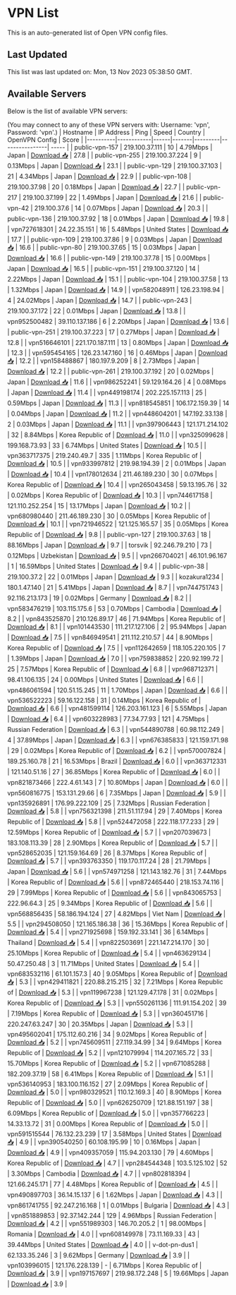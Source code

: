 # VPN List

This is an auto-generated list of Open VPN config files.

## Last Updated

This list was last updated on: Mon, 13 Nov 2023 05:38:50 GMT.

## Available Servers

Below is the list of available VPN servers:

(You may connect to any of these VPN servers with: Username: 'vpn', Password: 'vpn'.)
| Hostname | IP Address | Ping | Speed | Country | OpenVPN Config | Score |
|----------|------------|------|-------|---------|----------------| ----- |
| public-vpn-157 | 219.100.37.111 | 10 | 4.79Mbps | Japan | [Download 📥](./configs/server_0_JP.ovpn) | 27.8 |
| public-vpn-255 | 219.100.37.224 | 9 | 0.13Mbps | Japan | [Download 📥](./configs/server_1_JP.ovpn) | 23.1 |
| public-vpn-129 | 219.100.37.103 | 21 | 4.34Mbps | Japan | [Download 📥](./configs/server_2_JP.ovpn) | 22.9 |
| public-vpn-108 | 219.100.37.98 | 20 | 0.18Mbps | Japan | [Download 📥](./configs/server_3_JP.ovpn) | 22.7 |
| public-vpn-217 | 219.100.37.199 | 22 | 1.49Mbps | Japan | [Download 📥](./configs/server_4_JP.ovpn) | 21.6 |
| public-vpn-42 | 219.100.37.6 | 14 | 0.07Mbps | Japan | [Download 📥](./configs/server_5_JP.ovpn) | 20.3 |
| public-vpn-136 | 219.100.37.92 | 18 | 0.01Mbps | Japan | [Download 📥](./configs/server_6_JP.ovpn) | 19.8 |
| vpn727618301 | 24.22.35.151 | 16 | 5.48Mbps | United States | [Download 📥](./configs/server_7_US.ovpn) | 17.7 |
| public-vpn-109 | 219.100.37.86 | 9 | 0.03Mbps | Japan | [Download 📥](./configs/server_8_JP.ovpn) | 16.6 |
| public-vpn-80 | 219.100.37.65 | 15 | 0.03Mbps | Japan | [Download 📥](./configs/server_9_JP.ovpn) | 16.6 |
| public-vpn-149 | 219.100.37.78 | 15 | 0.00Mbps | Japan | [Download 📥](./configs/server_10_JP.ovpn) | 16.5 |
| public-vpn-151 | 219.100.37.120 | 14 | 2.22Mbps | Japan | [Download 📥](./configs/server_11_JP.ovpn) | 15.1 |
| public-vpn-104 | 219.100.37.58 | 13 | 1.32Mbps | Japan | [Download 📥](./configs/server_12_JP.ovpn) | 14.9 |
| vpn582048911 | 126.23.198.94 | 4 | 24.02Mbps | Japan | [Download 📥](./configs/server_13_JP.ovpn) | 14.7 |
| public-vpn-243 | 219.100.37.172 | 22 | 0.01Mbps | Japan | [Download 📥](./configs/server_14_JP.ovpn) | 13.8 |
| vpn952500482 | 39.110.137.186 | 6 | 2.20Mbps | Japan | [Download 📥](./configs/server_15_JP.ovpn) | 13.6 |
| public-vpn-251 | 219.100.37.223 | 17 | 0.27Mbps | Japan | [Download 📥](./configs/server_16_JP.ovpn) | 12.8 |
| vpn516646101 | 221.170.187.111 | 13 | 0.80Mbps | Japan | [Download 📥](./configs/server_17_JP.ovpn) | 12.3 |
| vpn595454165 | 126.23.147.160 | 16 | 0.46Mbps | Japan | [Download 📥](./configs/server_18_JP.ovpn) | 12.2 |
| vpn158488867 | 180.197.9.209 | 8 | 2.73Mbps | Japan | [Download 📥](./configs/server_19_JP.ovpn) | 12.2 |
| public-vpn-261 | 219.100.37.192 | 20 | 0.02Mbps | Japan | [Download 📥](./configs/server_20_JP.ovpn) | 11.6 |
| vpn986252241 | 59.129.164.26 | 4 | 0.08Mbps | Japan | [Download 📥](./configs/server_21_JP.ovpn) | 11.4 |
| vpn449198174 | 202.225.157.113 | 25 | 0.59Mbps | Japan | [Download 📥](./configs/server_22_JP.ovpn) | 11.3 |
| vpn818545851 | 106.172.159.39 | 14 | 0.04Mbps | Japan | [Download 📥](./configs/server_23_JP.ovpn) | 11.2 |
| vpn448604201 | 147.192.33.138 | 2 | 0.03Mbps | Japan | [Download 📥](./configs/server_24_JP.ovpn) | 11.1 |
| vpn397906443 | 121.171.214.102 | 32 | 8.84Mbps | Korea Republic of | [Download 📥](./configs/server_25_KR.ovpn) | 11.0 |
| vpn325099628 | 199.168.73.93 | 33 | 6.74Mbps | United States | [Download 📥](./configs/server_26_US.ovpn) | 10.5 |
| vpn363717375 | 219.240.49.7 | 335 | 1.11Mbps | Korea Republic of | [Download 📥](./configs/server_27_KR.ovpn) | 10.5 |
| vpn933997812 | 219.98.194.39 | 2 | 0.01Mbps | Japan | [Download 📥](./configs/server_28_JP.ovpn) | 10.4 |
| vpn178012634 | 211.46.189.230 | 30 | 0.07Mbps | Korea Republic of | [Download 📥](./configs/server_29_KR.ovpn) | 10.4 |
| vpn265043458 | 59.13.195.76 | 32 | 0.02Mbps | Korea Republic of | [Download 📥](./configs/server_30_KR.ovpn) | 10.3 |
| vpn744617158 | 121.110.252.254 | 15 | 13.17Mbps | Japan | [Download 📥](./configs/server_31_JP.ovpn) | 10.2 |
| vpn680980440 | 211.46.189.230 | 30 | 0.05Mbps | Korea Republic of | [Download 📥](./configs/server_32_KR.ovpn) | 10.1 |
| vpn721946522 | 121.125.165.57 | 35 | 0.05Mbps | Korea Republic of | [Download 📥](./configs/server_33_KR.ovpn) | 9.8 |
| public-vpn-127 | 219.100.37.63 | 18 | 88.16Mbps | Japan | [Download 📥](./configs/server_34_JP.ovpn) | 9.7 |
| torsvik | 92.246.79.210 | 73 | 0.12Mbps | Uzbekistan | [Download 📥](./configs/server_35_UZ.ovpn) | 9.5 |
| vpn266704021 | 46.101.96.167 | 1 | 16.59Mbps | United States | [Download 📥](./configs/server_36_US.ovpn) | 9.4 |
| public-vpn-38 | 219.100.37.2 | 22 | 0.01Mbps | Japan | [Download 📥](./configs/server_37_JP.ovpn) | 9.3 |
| kozakura1234 | 180.1.47.140 | 21 | 5.41Mbps | Japan | [Download 📥](./configs/server_38_JP.ovpn) | 8.7 |
| vpn744751743 | 92.116.213.173 | 19 | 0.02Mbps | Germany | [Download 📥](./configs/server_39_DE.ovpn) | 8.2 |
| vpn583476219 | 103.115.175.6 | 53 | 0.70Mbps | Cambodia | [Download 📥](./configs/server_40_KH.ovpn) | 8.2 |
| vpn843525870 | 210.126.89.17 | 46 | 71.94Mbps | Korea Republic of | [Download 📥](./configs/server_41_KR.ovpn) | 8.1 |
| vpn101443530 | 111.217.127.106 | 2 | 95.94Mbps | Japan | [Download 📥](./configs/server_42_JP.ovpn) | 7.5 |
| vpn846949541 | 211.112.210.57 | 44 | 8.90Mbps | Korea Republic of | [Download 📥](./configs/server_43_KR.ovpn) | 7.5 |
| vpn112642659 | 118.105.220.105 | 7 | 1.39Mbps | Japan | [Download 📥](./configs/server_44_JP.ovpn) | 7.0 |
| vpn759838852 | 220.92.199.72 | 25 | 7.57Mbps | Korea Republic of | [Download 📥](./configs/server_45_KR.ovpn) | 6.8 |
| vpn968712371 | 98.41.106.135 | 24 | 0.00Mbps | United States | [Download 📥](./configs/server_46_US.ovpn) | 6.6 |
| vpn486061594 | 120.51.15.245 | 11 | 1.70Mbps | Japan | [Download 📥](./configs/server_47_JP.ovpn) | 6.6 |
| vpn536522223 | 59.16.122.158 | 31 | 0.14Mbps | Korea Republic of | [Download 📥](./configs/server_48_KR.ovpn) | 6.6 |
| vpn481599114 | 126.203.161.123 | 6 | 5.55Mbps | Japan | [Download 📥](./configs/server_49_JP.ovpn) | 6.4 |
| vpn603228983 | 77.34.77.93 | 121 | 4.75Mbps | Russian Federation | [Download 📥](./configs/server_50_RU.ovpn) | 6.3 |
| vpn544890788 | 60.98.112.249 | 4 | 37.89Mbps | Japan | [Download 📥](./configs/server_51_JP.ovpn) | 6.3 |
| vpn676385833 | 121.159.171.98 | 29 | 0.02Mbps | Korea Republic of | [Download 📥](./configs/server_52_KR.ovpn) | 6.2 |
| vpn570007824 | 189.25.160.78 | 21 | 16.53Mbps | Brazil | [Download 📥](./configs/server_53_BR.ovpn) | 6.0 |
| vpn363712331 | 121.140.51.16 | 27 | 36.85Mbps | Korea Republic of | [Download 📥](./configs/server_54_KR.ovpn) | 6.0 |
| vpn821873466 | 222.4.61.143 | 7 | 10.80Mbps | Japan | [Download 📥](./configs/server_55_JP.ovpn) | 6.0 |
| vpn560816775 | 153.131.29.66 | 6 | 7.35Mbps | Japan | [Download 📥](./configs/server_56_JP.ovpn) | 5.9 |
| vpn135926891 | 176.99.222.109 | 25 | 7.32Mbps | Russian Federation | [Download 📥](./configs/server_57_RU.ovpn) | 5.8 |
| vpn756321398 | 211.51.117.94 | 29 | 7.40Mbps | Korea Republic of | [Download 📥](./configs/server_58_KR.ovpn) | 5.8 |
| vpn524472058 | 222.118.177.233 | 29 | 12.59Mbps | Korea Republic of | [Download 📥](./configs/server_59_KR.ovpn) | 5.7 |
| vpn207039673 | 183.108.113.39 | 28 | 2.90Mbps | Korea Republic of | [Download 📥](./configs/server_60_KR.ovpn) | 5.7 |
| vpn528652035 | 121.159.164.69 | 26 | 8.37Mbps | Korea Republic of | [Download 📥](./configs/server_61_KR.ovpn) | 5.7 |
| vpn393763350 | 119.170.117.24 | 28 | 21.79Mbps | Japan | [Download 📥](./configs/server_62_JP.ovpn) | 5.6 |
| vpn574971258 | 121.143.182.76 | 31 | 7.44Mbps | Korea Republic of | [Download 📥](./configs/server_63_KR.ovpn) | 5.6 |
| vpn872465440 | 218.153.74.116 | 29 | 7.99Mbps | Korea Republic of | [Download 📥](./configs/server_64_KR.ovpn) | 5.6 |
| vpn843065753 | 222.96.64.3 | 25 | 9.34Mbps | Korea Republic of | [Download 📥](./configs/server_65_KR.ovpn) | 5.6 |
| vpn568856435 | 58.186.194.124 | 27 | 4.82Mbps | Viet Nam | [Download 📥](./configs/server_66_VN.ovpn) | 5.5 |
| vpn294508050 | 121.165.186.38 | 36 | 15.36Mbps | Korea Republic of | [Download 📥](./configs/server_67_KR.ovpn) | 5.4 |
| vpn271925698 | 159.192.33.141 | 36 | 6.14Mbps | Thailand | [Download 📥](./configs/server_68_TH.ovpn) | 5.4 |
| vpn822503691 | 221.147.214.170 | 30 | 25.10Mbps | Korea Republic of | [Download 📥](./configs/server_69_KR.ovpn) | 5.4 |
| vpn463629134 | 50.47.250.48 | 3 | 11.71Mbps | United States | [Download 📥](./configs/server_70_US.ovpn) | 5.4 |
| vpn683532116 | 61.101.157.3 | 40 | 9.05Mbps | Korea Republic of | [Download 📥](./configs/server_71_KR.ovpn) | 5.3 |
| vpn429411821 | 220.88.215.215 | 32 | 7.21Mbps | Korea Republic of | [Download 📥](./configs/server_72_KR.ovpn) | 5.3 |
| vpn119967238 | 121.129.47.178 | 31 | 0.02Mbps | Korea Republic of | [Download 📥](./configs/server_73_KR.ovpn) | 5.3 |
| vpn550261136 | 111.91.154.202 | 39 | 7.19Mbps | Korea Republic of | [Download 📥](./configs/server_74_KR.ovpn) | 5.3 |
| vpn360451716 | 220.247.63.247 | 30 | 20.35Mbps | Japan | [Download 📥](./configs/server_75_JP.ovpn) | 5.3 |
| vpn495602041 | 175.112.60.216 | 34 | 9.02Mbps | Korea Republic of | [Download 📥](./configs/server_76_KR.ovpn) | 5.2 |
| vpn745609511 | 27.119.34.99 | 34 | 9.64Mbps | Korea Republic of | [Download 📥](./configs/server_77_KR.ovpn) | 5.2 |
| vpn121079994 | 114.207.165.72 | 33 | 15.70Mbps | Korea Republic of | [Download 📥](./configs/server_78_KR.ovpn) | 5.2 |
| vpn671085288 | 182.209.37.19 | 58 | 6.41Mbps | Korea Republic of | [Download 📥](./configs/server_79_KR.ovpn) | 5.1 |
| vpn536140953 | 183.100.116.152 | 27 | 2.09Mbps | Korea Republic of | [Download 📥](./configs/server_80_KR.ovpn) | 5.0 |
| vpn980329521 | 110.12.169.3 | 40 | 8.90Mbps | Korea Republic of | [Download 📥](./configs/server_81_KR.ovpn) | 5.0 |
| vpn626250709 | 121.88.151.197 | 38 | 6.09Mbps | Korea Republic of | [Download 📥](./configs/server_82_KR.ovpn) | 5.0 |
| vpn357766223 | 14.33.13.72 | 31 | 0.00Mbps | Korea Republic of | [Download 📥](./configs/server_83_KR.ovpn) | 5.0 |
| vpn591515544 | 76.132.23.239 | 17 | 3.58Mbps | United States | [Download 📥](./configs/server_84_US.ovpn) | 4.9 |
| vpn390540250 | 60.108.195.99 | 10 | 0.16Mbps | Japan | [Download 📥](./configs/server_85_JP.ovpn) | 4.9 |
| vpn409357059 | 115.94.203.130 | 79 | 4.60Mbps | Korea Republic of | [Download 📥](./configs/server_86_KR.ovpn) | 4.7 |
| vpn284544348 | 103.5.125.102 | 52 | 3.30Mbps | Cambodia | [Download 📥](./configs/server_87_KH.ovpn) | 4.7 |
| vpn802818394 | 121.66.245.171 | 77 | 4.48Mbps | Korea Republic of | [Download 📥](./configs/server_88_KR.ovpn) | 4.5 |
| vpn490897703 | 36.14.15.137 | 6 | 1.62Mbps | Japan | [Download 📥](./configs/server_89_JP.ovpn) | 4.3 |
| vpn861741755 | 92.247.216.168 | 1 | 0.01Mbps | Bulgaria | [Download 📥](./configs/server_90_BG.ovpn) | 4.3 |
| vpn851889853 | 92.37.142.244 | 129 | 4.96Mbps | Russian Federation | [Download 📥](./configs/server_91_RU.ovpn) | 4.2 |
| vpn551989303 | 146.70.205.2 | 1 | 98.00Mbps | Romania | [Download 📥](./configs/server_92_RO.ovpn) | 4.0 |
| vpn608149978 | 73.11.169.33 | 43 | 39.44Mbps | United States | [Download 📥](./configs/server_93_US.ovpn) | 4.0 |
| v-dot-pn-dus1 | 62.133.35.246 | 3 | 9.62Mbps | Germany | [Download 📥](./configs/server_94_DE.ovpn) | 3.9 |
| vpn103996015 | 121.176.228.139 | - | 6.71Mbps | Korea Republic of | [Download 📥](./configs/server_95_KR.ovpn) | 3.9 |
| vpn197157697 | 219.98.172.248 | 5 | 19.66Mbps | Japan | [Download 📥](./configs/server_96_JP.ovpn) | 3.9 |
